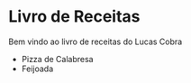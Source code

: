# Livro de Receitas

Bem vindo ao livro de receitas do Lucas Cobra

- Pizza de Calabresa
- Feijoada
